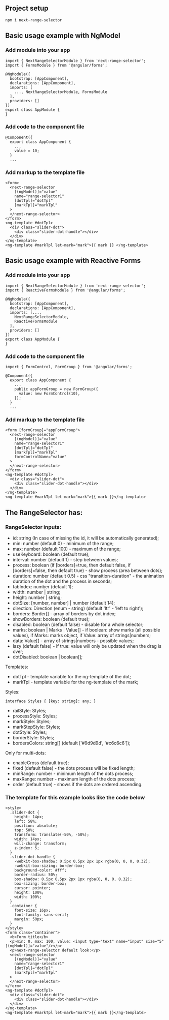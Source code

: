 ## Project setup

```
npm i next-range-selector
```

## Basic usage example with NgModel

### Add module into your app

```
import { NextRangeSelectorModule } from 'next-range-selector';
import { FormsModule } from '@angular/forms';

@NgModule({
  bootstrap: [AppComponent],
  declarations: [AppComponent],
  imports: [
    ..., NextRangeSelectorModule, FormsModule
  ],
  providers: []
})
export class AppModule {
}

```

### Add code to the component file

```
@Component({
  export class AppComponent {
    ...
    value = 10;
  }
  ...
```

### Add markup to the template file

```
<form>
  <next-range-selector
    [(ngModel)]="value"
    name="range-selector1"
    [dotTpl]="dotTpl"
    [markTpl]="markTpl"
  >
  </next-range-selector>
</form>
<ng-template #dotTpl>
  <div class="slider-dot">
    <div class="slider-dot-handle"></div>
  </div>
</ng-template>
<ng-template #markTpl let-mark="mark">{{ mark }} </ng-template>
```

## Basic usage example with Reactive Forms

### Add module into your app

```
import { NextRangeSelectorModule } from 'next-range-selector';
import { ReactiveFormsModule } from '@angular/forms';

@NgModule({
  bootstrap: [AppComponent],
  declarations: [AppComponent],
  imports: [...,
    NextRangeSelectorModule,
    ReactiveFormsModule
  ],
  providers: []
})
export class AppModule {
}

```

### Add code to the component file

```
import { FormControl, FormGroup } from '@angular/forms';

@Component({
  export class AppComponent {
    ...
    public appFormGroup = new FormGroup({
      value: new FormControl(10),
    });
  }
  ...
```

### Add markup to the template file

```
<form [formGroup]="appFormGroup">
  <next-range-selector
    [(ngModel)]="value"
    name="range-selector1"
    [dotTpl]="dotTpl"
    [markTpl]="markTpl"
    formControlName="value"
  >
  </next-range-selector>
</form>
<ng-template #dotTpl>
  <div class="slider-dot">
    <div class="slider-dot-handle"></div>
  </div>
</ng-template>
<ng-template #markTpl let-mark="mark">{{ mark }}</ng-template>
```

## The RangeSelector has:

### RangeSelector inputs:

- id: string (In case of missing the id, it will be automatically generated);
- min: number (default 0) - minimum of the range;
- max: number (default 100) - maximum of the range;
- useKeyboard: boolean (default true);
- interval: number (default 1) - step between values;
- process: boolean (if [borders]=true, then default false, if [borders]=false, then default true) - show process (area between dots);
- duration: number (default 0.5) - css "transition-duration" - the animation duration of the dot and the process in seconds;
- tabIndex: number (default 1);
- width: number | string;
- height: number | string;
- dotSize: [number, number] | number (default 14);
- direction: Direction (enum - string) (default 'ltr' - 'left to right');
- borders: Border[] - array of borders by dot index;
- showBorders: boolean (default true);
- disabled: boolean (default false) - disable for a whole selector;
- marks: boolean | Marks | Value[] - if boolean: show marks (all possible values), if Marks: marks object, if Value: array of strings|numbers;
- data: Value[] - array of strings|numbers - possible values;
- lazy (default false) - if true: value will only be updated when the drag is over;
- dotDisabled: boolean | boolean[];

Templates:

- dotTpl - template variable for the ng-template of the dot;
- markTpl - template variable for the ng-template of the mark;

Styles:

`interface Styles { [key: string]: any; }`

- railStyle: Styles;
- processStyle: Styles;
- markStyle: Styles;
- markStepStyle: Styles;
- dotStyle: Styles;
- borderStyle: Styles;
- bordersColors: string[] (default ['#9d9d9d', '#c6c6c6']);

Only for multi-dots:

- enableCross (default true);
- fixed (default false) - the dots process will be fixed length;
- minRange: number - minimum length of the dots process;
- maxRange: number - maximum length of the dots process;
- order (default true) - shows if the dots are ordered ascending.

### The template for this example looks like the code below

```
<style>
  .slider-dot {
    height: 14px;
    left: 58%;
    position: absolute;
    top: 50%;
    transform: translate(-50%, -50%);
    width: 14px;
    will-change: transform;
    z-index: 5;
  }
  .slider-dot-handle {
    -webkit-box-shadow: 0.5px 0.5px 2px 1px rgba(0, 0, 0, 0.32);
    -webkit-box-sizing: border-box;
    background-color: #fff;
    border-radius: 50%;
    box-shadow: 0.5px 0.5px 2px 1px rgba(0, 0, 0, 0.32);
    box-sizing: border-box;
    cursor: pointer;
    height: 100%;
    width: 100%;
  }
  .container {
    font-size: 16px;
    font-family: sans-serif;
    margin: 50px;
  }
</style>
<form class="container">
  <b>Form title</b>
  <p>min: 0, max: 100, value: <input type="text" name="input" size="5" [(ngModel)]="value"/></p>
  <p>next-range-selector default look:</p>
  <next-range-selector
    [(ngModel)]="value"
    name="range-selector1"
    [dotTpl]="dotTpl"
    [markTpl]="markTpl"
  >
  </next-range-selector>
</form>
<ng-template #dotTpl>
  <div class="slider-dot">
    <div class="slider-dot-handle"></div>
  </div>
</ng-template>
<ng-template #markTpl let-mark="mark">{{ mark }}</ng-template>
```
